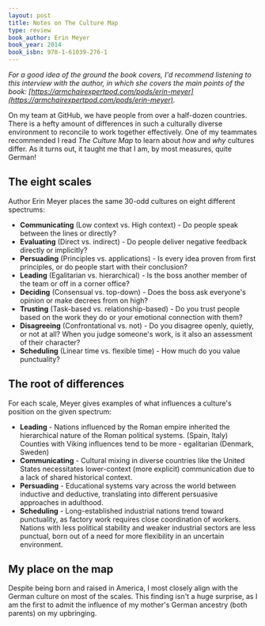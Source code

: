 ```yaml
---
layout: post
title: Notes on The Culture Map
type: review
book_author: Erin Meyer
book_year: 2014
book_isbn: 978-1-61039-276-1
---
```


_For a good idea of the ground the book covers, I'd recommend listening to this interview with the author, in which she covers the main points of the book: [https://armchairexpertpod.com/pods/erin-meyer](https://armchairexpertpod.com/pods/erin-meyer)._

On my team at GitHub, we have people from over a half-dozen countries. There is a hefty amount of differences in such a culturally diverse environment to reconcile to work together effectively. One of my teammates recommended I read _The Culture Map_ to learn about _how_ and _why_ cultures differ. As it turns out, it taught me that I am, by most measures, quite German!

## The eight scales

Author Erin Meyer places the same 30-odd cultures on eight different spectrums:

- **Communicating** (Low context vs. High context) - Do people speak between the lines or directly?
- **Evaluating** (Direct vs. indirect) - Do people deliver negative feedback directly or implicitly?
- **Persuading** (Principles vs. applications) -  Is every idea proven from first principles, or do people start with their conclusion?
- **Leading** (Egalitarian vs. hierarchical) - Is the boss another member of the team or off in a corner office?
- **Deciding** (Consensual vs. top-down) - Does the boss ask everyone's opinion or make decrees from on high?
- **Trusting** (Task-based vs. relationship-based) - Do you trust people based on the work they do or your emotional connection with them?
- **Disagreeing** (Confrontational vs. not) - Do you disagree openly, quietly, or not at all? When you judge someone's work, is it also an assessment of their character?
- **Scheduling** (Linear time vs. flexible time) - How much do you value punctuality?

## The root of differences

For each scale, Meyer gives examples of what influences a culture's position on the given spectrum:

- **Leading** - Nations influenced by the Roman empire inherited the hierarchical nature of the Roman political systems. (Spain, Italy) Counties with Viking influences tend to be more - egalitarian (Denmark, Sweden)
- **Communicating** - Cultural mixing in diverse countries like the United States necessitates lower-context (more explicit) communication due to a lack of shared historical context.
- **Persuading** - Educational systems vary across the world between inductive and deductive, translating into different persuasive approaches in adulthood.
- **Scheduling** - Long-established industrial nations trend toward punctuality, as factory work requires close coordination of workers. Nations with less political stability and weaker industrial sectors are less punctual, born out of a need for more flexibility in an uncertain environment.

## My place on the map

Despite being born and raised in America, I most closely align with the German culture on most of the scales. This finding isn't a huge surprise, as I am the first to admit the influence of my mother's German ancestry (both parents) on my upbringing.